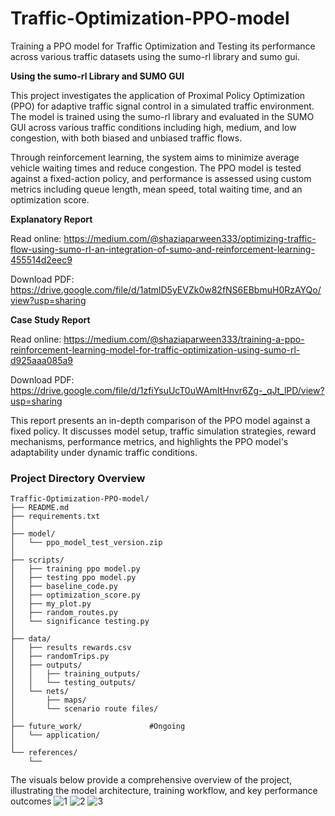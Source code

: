 # Traffic-Optimization-PPO-model
Training a PPO model for Traffic Optimization and Testing its performance across various traffic datasets using the sumo-rl library and sumo gui.

**Using the sumo-rl Library and SUMO GUI**

This project investigates the application of Proximal Policy Optimization (PPO) for adaptive traffic signal control in a simulated traffic environment. The model is trained using the sumo-rl library and evaluated in the SUMO GUI across various traffic conditions including high, medium, and low congestion, with both biased and unbiased traffic flows.

Through reinforcement learning, the system aims to minimize average vehicle waiting times and reduce congestion. The PPO model is tested against a fixed-action policy, and performance is assessed using custom metrics including queue length, mean speed, total waiting time, and an optimization score.

**Explanatory Report**

Read online: https://medium.com/@shaziaparween333/optimizing-traffic-flow-using-sumo-rl-an-integration-of-sumo-and-reinforcement-learning-455514d2eec9

Download PDF: https://drive.google.com/file/d/1atmlD5yEVZk0w82fNS6EBbmuH0RzAYQo/view?usp=sharing

**Case Study Report**

Read online: https://medium.com/@shaziaparween333/training-a-ppo-reinforcement-learning-model-for-traffic-optimization-using-sumo-rl-d925aaa085a9

Download PDF: https://drive.google.com/file/d/1zfiYsuUcT0uWAmItHnvr6Zg-_qJt_lPD/view?usp=sharing

This report presents an in-depth comparison of the PPO model against a fixed policy. It discusses model setup, traffic simulation strategies, reward mechanisms, performance metrics, and highlights the PPO model's adaptability under dynamic traffic conditions.

### Project Directory Overview

```
Traffic-Optimization-PPO-model/
├── README.md                  
├── requirements.txt           
│
├── model/                     
│   └── ppo_model_test_version.zip
│
├── scripts/                   
│   ├── training ppo model.py
│   ├── testing ppo model.py
│   ├── baseline_code.py
│   ├── optimization_score.py
│   ├── my_plot.py
│   ├── random_routes.py
│   └── significance testing.py
│
├── data/                      
│   ├── results rewards.csv
│   ├── randomTrips.py
│   ├── outputs/
│   │   ├── training_outputs/
│   │   └── testing_outputs/
│   └── nets/
│       ├── maps/
│       └── scenario route files/
│
├── future_work/               #Ongoing
│   └── application/
│
└── references/                
    └── 
```

The visuals below provide a comprehensive overview of the project, illustrating the model architecture, training workflow, and key performance outcomes
![1](https://github.com/user-attachments/assets/273fdfc1-3f7a-4823-8fd5-69d7eb2d5378)
![2](https://github.com/user-attachments/assets/1a88cb3e-4ab6-454c-8936-3e5eb13b032d)
![3](https://github.com/user-attachments/assets/83cccdc8-1782-4064-aea0-af35e651d5d6)





